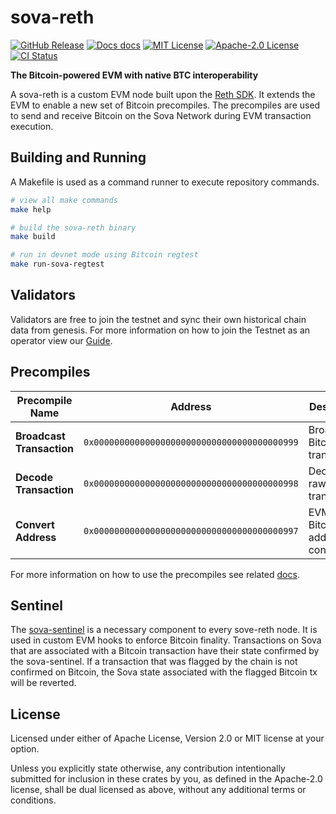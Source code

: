 <div align="left">

  # sova-reth

  [![GitHub Release][gh-release]][gh-release]
  [![Docs docs][docs-badge]][docs-url]
  [![MIT License][mit-badge]][mit-url]
  [![Apache-2.0 License][apache-badge]][apache-url]
  [![CI Status][actions-badge]][actions-url]

  **The Bitcoin-powered EVM with native BTC interoperability**

  A sova-reth is a custom EVM node built upon the [Reth SDK](https://reth.rs/sdk). It extends the EVM to enable a new set of Bitcoin precompiles. The precompiles are used to send and receive Bitcoin on the Sova Network during EVM transaction execution.
</div>

## Building and Running

A Makefile is used as a command runner to execute repository commands.

```bash
# view all make commands
make help

# build the sova-reth binary
make build

# run in devnet mode using Bitcoin regtest
make run-sova-regtest
```

## Validators

Validators are free to join the testnet and sync their own historical chain data from genesis. For more information on how to join the Testnet as an operator view our [Guide](https://docs.sova.io/node-operators/network-operation-manual).


## Precompiles

 Precompile Name | Address | Description |
|---|---|---|
| **Broadcast Transaction** | `0x0000000000000000000000000000000000000999` | Broadcasts Bitcoin transactions |
| **Decode Transaction** | `0x0000000000000000000000000000000000000998` | Decodes raw Bitcoin transactions |
| **Convert Address** | `0x0000000000000000000000000000000000000997` | EVM to Bitcoin address conversion |

For more information on how to use the precompiles see related [docs](https://docs.sova.io/technology/bitcoin-precompiles).

## Sentinel

The [sova-sentinel](https://github.com/SovaNetwork/sova-sentinel) is a necessary component to every sove-reth node. It is used in custom EVM hooks to enforce Bitcoin finality. Transactions on Sova that are associated with a Bitcoin transaction have their state confirmed by the sova-sentinel. If a transaction that was flagged by the chain is not confirmed on Bitcoin, the Sova state associated with the flagged Bitcoin tx will be reverted.

## License

Licensed under either of Apache License, Version 2.0 or MIT license at your option.

Unless you explicitly state otherwise, any contribution intentionally submitted for inclusion in these crates by you, as defined in the Apache-2.0 license, shall be dual licensed as above, without any additional terms or conditions.

[mit-badge]: https://img.shields.io/badge/license-MIT-blue.svg
[apache-badge]: https://img.shields.io/badge/license-Apache--2.0-blue.svg
[mit-url]: LICENSE-MIT
[apache-url]: LICENSE-APACHE
[actions-badge]: https://github.com/ithacaxyz/odyssey/workflows/unit/badge.svg
[actions-url]: https://github.com/SovaNetwork/sova-reth/actions?query=workflow%3ACI+branch%3Amain
[gh-release]: https://img.shields.io/github/v/release/SovaNetwork/sova-reth
[docs-badge]: https://img.shields.io/badge/Docs-854a15?style=flat&labelColor=1C2C2E&color=BEC5C9&logo=mdBook&logoColor=BEC5C9
[docs-url]: https://docs.sova.io/
